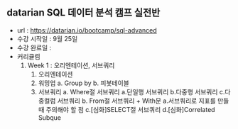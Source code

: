 ## datarian SQL 데이터 분석 캠프 실전반
- url : https://datarian.io/bootcamp/sql-advanced
- 수강 시작일 : 9월 25일
- 수강 완료일 :
- 커리큘럼
  1. Week 1 : 오리엔테이션, 서브쿼리
     1) 오리엔테이션
     2) 워밍업
        a. Group by
        b. 피봇테이블
     3) 서브쿼리
        a. Where절 서브쿼리
          a.단일행 서브쿼리
          b.다중행 서브쿼리
          c.다중컬럼 서브쿼리
        b. From절 서브쿼리 + With문
          a.서브쿼리로 지표를 만들 때 주의해야 할 점
        c.[심화]SELECT절 서브쿼리
        d.[심화]Correlated Subque

